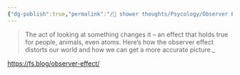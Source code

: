 ```yaml
---
{"dg-publish":true,"permalink":"/🚿 shower thoughts/Psycology/Observer Effect/","dgPassFrontmatter":true}
---
```


> The act of looking at something changes it – an effect that holds true for people, animals, even atoms. Here’s how the observer effect distorts our world and how we can get a more accurate picture._

https://fs.blog/observer-effect/